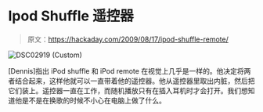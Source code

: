 # Ipod Shuffle 遥控器

> 原文：<https://hackaday.com/2009/08/17/ipod-shuffle-remote/>

![DSC02919 (Custom)](img/0e3d698ab9e73fc17e878dadafa46149.png "DSC02919 (Custom)")

[Dennis]指出 iPod shuffle 和 iPod remote 在视觉上几乎是一样的。他决定将两者结合起来，这样他就可以一直带着他的遥控器。他从遥控器里取出内脏，然后把它们装上。遥控器一直在工作，而随机播放只有在插入耳机时才会打开。我们想知道他是不是在换歌的时候不小心在电脑上做了什么。